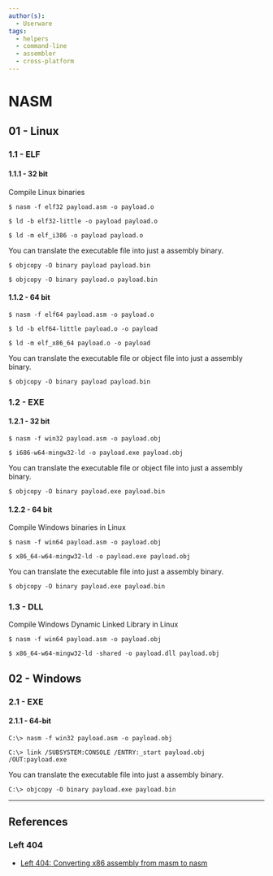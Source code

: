 ```yaml
---
author(s):
  - Userware
tags:
  - helpers
  - command-line
  - assembler
  - cross-platform
---
```

# NASM

## 01 - Linux

### 1.1 - ELF

#### 1.1.1 - 32 bit

Compile Linux binaries

```
$ nasm -f elf32 payload.asm -o payload.o

$ ld -b elf32-little -o payload payload.o

$ ld -m elf_i386 -o payload payload.o
```

You can translate the executable file into just a assembly binary.

```
$ objcopy -O binary payload payload.bin

$ objcopy -O binary payload.o payload.bin
```

#### 1.1.2 - 64 bit

```
$ nasm -f elf64 payload.asm -o payload.o

$ ld -b elf64-little payload.o -o payload

$ ld -m elf_x86_64 payload.o -o payload
```

You can translate the executable file or object file into just a assembly binary.

```
$ objcopy -O binary payload payload.bin
```

### 1.2 - EXE

#### 1.2.1 - 32 bit

```
$ nasm -f win32 payload.asm -o payload.obj

$ i686-w64-mingw32-ld -o payload.exe payload.obj
```

You can translate the executable file or object file into just a assembly binary.

```
$ objcopy -O binary payload.exe payload.bin
```

#### 1.2.2 - 64 bit

Compile Windows binaries in Linux

```
$ nasm -f win64 payload.asm -o payload.obj

$ x86_64-w64-mingw32-ld -o payload.exe payload.obj
```

You can translate the executable file into just a assembly binary.

```
$ objcopy -O binary payload.exe payload.bin
```

### 1.3 - DLL

Compile Windows Dynamic Linked Library in Linux

```
$ nasm -f win64 payload.asm -o payload.obj

$ x86_64-w64-mingw32-ld -shared -o payload.dll payload.obj
```

## 02 - Windows

### 2.1 - EXE

#### 2.1.1 - 64-bit

```
C:\> nasm -f win32 payload.asm -o payload.obj

C:\> link /SUBSYSTEM:CONSOLE /ENTRY:_start payload.obj /OUT:payload.exe
```

You can translate the executable file into just a assembly binary.

```
C:\> objcopy -O binary payload.exe payload.bin
```

---
## References

### Left 404

- [Left 404: Converting x86 assembly from masm to nasm](https://left404.com/2011/01/04/converting-x86-assembly-from-masm-to-nasm-3/)